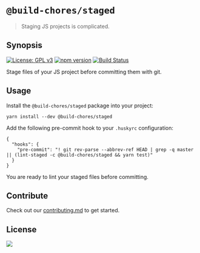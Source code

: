 # `@build-chores/staged`

> Staging JS projects is complicated.

## Synopsis

[![License: GPL v3](https://img.shields.io/badge/License-GPL%20v3-blue.svg)](https://www.gnu.org/licenses/gpl-3.0) [![npm version](https://img.shields.io/npm/v/@build-chores/staged.svg?style=flat)](https://www.npmjs.com/package/@build-chores/staged) [![Build Status](https://travis-ci.org/critocrito/build-chores.svg?branch=master)](https://travis-ci.org/critocrito/build-chores)

Stage files of your JS project before committing them with git.

## Usage

Install the `@build-chores/staged` package into your project:

```
yarn install --dev @build-chores/staged
```

Add the following pre-commit hook to your `.huskyrc` configuration:

```
{
  "hooks": {
    "pre-commit": "! git rev-parse --abbrev-ref HEAD | grep -q master || (lint-staged -c @build-chores/staged && yarn test)"
  }
}
```

You are ready to lint your staged files before committing.

## Contribute

Check out our [contributing.md](../../CONTRIBUTING.md) to get started.

## License

[<img src="https://www.gnu.org/graphics/gplv3-88x31.png" align="left" />](license)
